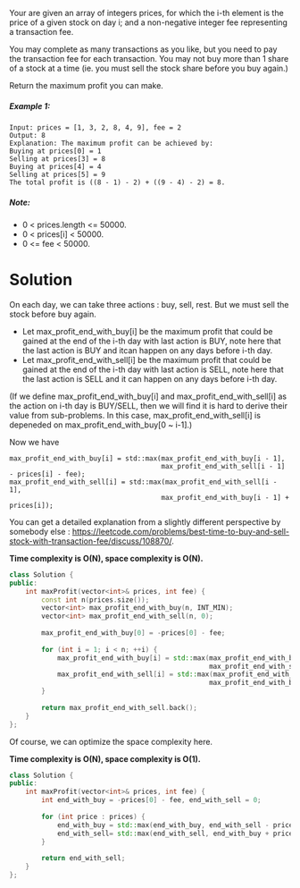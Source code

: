 Your are given an array of integers prices, for which the i-th element is the price of a given stock on day i; and a non-negative integer fee representing a transaction fee.

You may complete as many transactions as you like, but you need to pay the transaction fee for each transaction. You may not buy more than 1 share of a stock at a time (ie. you must sell the stock share before you buy again.)

Return the maximum profit you can make.

##### Example 1:

```
Input: prices = [1, 3, 2, 8, 4, 9], fee = 2
Output: 8
Explanation: The maximum profit can be achieved by:
Buying at prices[0] = 1
Selling at prices[3] = 8
Buying at prices[4] = 4
Selling at prices[5] = 9
The total profit is ((8 - 1) - 2) + ((9 - 4) - 2) = 8.
```

##### Note:

* 0 < prices.length <= 50000.
* 0 < prices[i] < 50000.
* 0 <= fee < 50000.

# Solution

On each day, we can take three actions : buy, sell, rest. But we must sell the stock before buy again.

* Let max_profit_end_with_buy[i] be the maximum profit that could be gained at the end of the i-th day with last action is BUY, note here that the last action is BUY and itcan happen on any days before i-th day.  
* Let max_profit_end_with_sell[i] be the maximum profit that could be gained at the end of the i-th day with last action is SELL, note here that the last action is SELL and it can happen on any days before i-th day.  

(If we define max_profit_end_with_buy[i] and max_profit_end_with_sell[i] as the action on i-th day is BUY/SELL, then we will find it is hard to derive their value from sub-problems. In this case, max_profit_end_with_sell[i] is depeneded on max_profit_end_with_buy[0 ~ i-1].)

Now we have

```
max_profit_end_with_buy[i] = std::max(max_profit_end_with_buy[i - 1], 
                                      max_profit_end_with_sell[i - 1] - prices[i] - fee);
max_profit_end_with_sell[i] = std::max(max_profit_end_with_sell[i - 1], 
                                      max_profit_end_with_buy[i - 1] + prices[i]);
```

You can get a detailed explanation from a slightly different perspective by somebody else : https://leetcode.com/problems/best-time-to-buy-and-sell-stock-with-transaction-fee/discuss/108870/.


__Time complexity is O(N), space complexity is O(N).__

```cpp
class Solution {
public:
    int maxProfit(vector<int>& prices, int fee) {
        const int n(prices.size());
        vector<int> max_profit_end_with_buy(n, INT_MIN);
        vector<int> max_profit_end_with_sell(n, 0);
        
        max_profit_end_with_buy[0] = -prices[0] - fee; 
        
        for (int i = 1; i < n; ++i) {
            max_profit_end_with_buy[i] = std::max(max_profit_end_with_buy[i - 1], 
                                                  max_profit_end_with_sell[i - 1] - prices[i] - fee);
            max_profit_end_with_sell[i] = std::max(max_profit_end_with_sell[i - 1], 
                                                  max_profit_end_with_buy[i - 1] + prices[i]);
        }
        
        return max_profit_end_with_sell.back();
    }
};
```

Of course, we can optimize the space complexity here.

__Time complexity is O(N), space complexity is O(1).__

```cpp
class Solution {
public:
    int maxProfit(vector<int>& prices, int fee) {      
        int end_with_buy = -prices[0] - fee, end_with_sell = 0;
        
        for (int price : prices) {
            end_with_buy = std::max(end_with_buy, end_with_sell - price - fee);
            end_with_sell= std::max(end_with_sell, end_with_buy + price);
        }
        
        return end_with_sell;
    }
};
```
